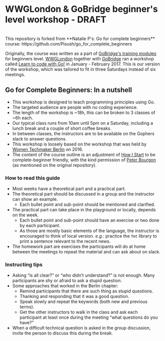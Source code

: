 # WWGLondon & GoBridge beginner's level workshop - DRAFT

<br/>
This repository is forked from **Natalie P's: Go for complete beginners** course:
 https://github.com/Pisush/go_for_complete_beginners

Originally, the course was written as a part of [GoBridge's training modules](https://github.com/gobridge/workshops) for beginners level. [WWGLondon](https://www.meetup.com/Women-Who-Go-London/) together with [GoBridge](https://golangbridge.org/) ran a workshop called [Learn to code with Go!]() in January - February 2017. This is our version of the workshop, which was tailored to fit in three Saturdays instead of six meetings.

## Go for Complete Beginners: In a nutshell

- This workshop is designed to teach programming principles using Go.
- The targeted audience are people with no coding experience.
- The length of the workshop is ~18h, this can be broken to 3 classes of ~6h each.
- Our typical class runs from 10am until 5pm on a Saturday, including a lunch break and a couple of short coffee breaks.
- In between classes, the instructors are to be available on the Gophers slack to answer questions.
- This workshop is loosely based on the workshop that was held by [Women Techmaker Berlin](https://www.meetup.com/gdgberlin/events/233883713/) on 2016.
- The content of the course outline is an adjustment of [How I Start](https://howistart.org/posts/go/1) to be complete-beginner friendly, with the kind permission of [Peter Bourgon](https://peter.bourgon.org/) (as mentioned on the original repository).

### How to read this guide

- Most weeks have a theoretical part and a practical part.
- The theoretical part should be discussed in a group and the instructor can show an example.
  - Each bullet point and sub-point should be mentioned and clarified.
- The practical part can take place in the playground or locally, depends on the week.
  - Each bullet point and sub-point should have an exercise or two done by each participant.
  - As those are mostly basic elements of the language, the instructor is encouraged to think of local version. _e.g.:_ practice the `fmt` library to print a sentence relevant to the recent news.
- The homework part are exercises the participants will do at home between the meetings to repeat the material and can ask about on slack.

### Instructing tips

- Asking “is all clear?” or “who didn’t understand?” is not enough. Many participants are shy or afraid to ask a stupid question.
- Some approaches that worked in the Berlin chapter:
  - Remind participants that there are such thing as stupid questions.
  - Thanking and responding that it was a good question.
  - Speak slowly and repeat the keywords (both new and previous terms).
  - Get the other instructors to walk in the class and ask each participant at least once during the meeting “what questions do you have?”
- When a difficult technical question is asked in the group discussion, invite the person to discuss this during the break.
